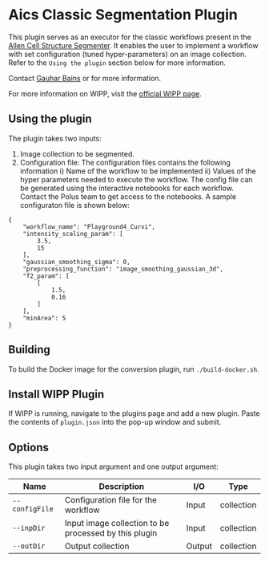 # Aics Classic Segmentation Plugin

This plugin serves as an executor for the classic workflows present in the [Allen Cell Structure Segmenter](https://www.allencell.org/segmenter.html). It enables the user to implement a workflow with set configuration (tuned hyper-parameters) on an image collection. Refer to the `Using the plugin` section below for more information.

Contact [Gauhar Bains](mailto:gauhar.bains@labshare.org) or for more information.

For more information on WIPP, visit the [official WIPP page](https://isg.nist.gov/deepzoomweb/software/wipp).

## Using the plugin  
The plugin takes two inputs:  
1. Image collection to be segmented.
2. Configuration file: The configuration files contains the following information i) Name of the workflow to be implemented ii) Values of the hyper parameters needed to execute the workflow. The config file can be generated using the interactive notebooks for each workflow. Contact the Polus team to get access to the notebooks. A sample configuraton file is shown below:  
```
{
    "workflow_name": "Playground4_Curvi",
    "intensity_scaling_param": [
        3.5,
        15
    ],
    "gaussian_smoothing_sigma": 0,
    "preprocessing_function": "image_smoothing_gaussian_3d",
    "f2_param": [
        [
            1.5,
            0.16
        ]
    ],
    "minArea": 5
}
```

## Building

To build the Docker image for the conversion plugin, run
`./build-docker.sh`.

## Install WIPP Plugin

If WIPP is running, navigate to the plugins page and add a new plugin. Paste the contents of `plugin.json` into the pop-up window and submit.

## Options

This plugin takes two input argument and one output argument:

| Name          | Description             | I/O    | Type   |
|---------------|-------------------------|--------|--------|
| `--configFile` | Configuration file for the workflow | Input | collection |
| `--inpDir` | Input image collection to be processed by this plugin | Input | collection |
| `--outDir` | Output collection | Output | collection |

